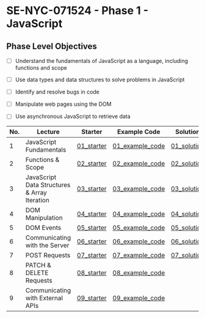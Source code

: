 # SE-NYC-071524 - Phase 1 - JavaScript
## Phase Level Objectives
- [ ] Understand the fundamentals of JavaScript as a language, including functions and scope
- [ ] Use data types and data structures to solve problems in JavaScript
- [ ] Identify and resolve bugs in code
- [ ] Manipulate web pages using the DOM
- [ ] Use asynchronous JavaScript to retrieve data


|No. | Lecture                          | Starter 	| Example Code 	| Solution 	|
|----|------------------------------	|:-----:	|--------	|---------	|
|1 | JavaScript Fundamentals                      |[01_starter](https://github.com/RikkuX491/SE-NYC-071524-Phase-1/tree/01_starter)|[01_example_code](https://github.com/RikkuX491/SE-NYC-071524-Phase-1/tree/01_example_code)|[01_solution](https://github.com/RikkuX491/SE-NYC-071524-Phase-1/tree/01_solution)|
|2 | Functions & Scope                	          |[02_starter](https://github.com/RikkuX491/SE-NYC-071524-Phase-1/tree/02_starter)|[02_example_code](https://github.com/RikkuX491/SE-NYC-071524-Phase-1/tree/02_example_code)|[02_solution](https://github.com/RikkuX491/SE-NYC-071524-Phase-1/tree/02_solution)|
|3 | JavaScript Data Structures & Array Iteration |[03_starter](https://github.com/RikkuX491/SE-NYC-071524-Phase-1/tree/03_starter)|[03_example_code](https://github.com/RikkuX491/SE-NYC-071524-Phase-1/tree/03_example_code)|[03_solution](https://github.com/RikkuX491/SE-NYC-071524-Phase-1/tree/03_solution)|
|4 | DOM Manipulation                 	          |[04_starter](https://github.com/RikkuX491/SE-NYC-071524-Phase-1/tree/04_starter)|[04_example_code](https://github.com/RikkuX491/SE-NYC-071524-Phase-1/tree/04_example_code)|[04_solution](https://github.com/RikkuX491/SE-NYC-071524-Phase-1/tree/04_solution)|
|5 | DOM Events                       	          |[05_starter](https://github.com/RikkuX491/SE-NYC-071524-Phase-1/tree/05_starter)|[05_example_code](https://github.com/RikkuX491/SE-NYC-071524-Phase-1/tree/05_example_code)|[05_solution](https://github.com/RikkuX491/SE-NYC-071524-Phase-1/tree/05_solution)|
|6 | Communicating with the Server    	          |[06_starter](https://github.com/RikkuX491/SE-NYC-071524-Phase-1/tree/06_starter)|[06_example_code](https://github.com/RikkuX491/SE-NYC-071524-Phase-1/tree/06_example_code)|[06_solution](https://github.com/RikkuX491/SE-NYC-071524-Phase-1/tree/06_solution)|
|7 | POST Requests                    	          |[07_starter](https://github.com/RikkuX491/SE-NYC-071524-Phase-1/tree/07_starter)|[07_example_code](https://github.com/RikkuX491/SE-NYC-071524-Phase-1/tree/07_example_code)|[07_solution](https://github.com/RikkuX491/SE-NYC-071524-Phase-1/tree/07_solution)|
|8 | PATCH & DELETE Requests          	          |[08_starter](https://github.com/RikkuX491/SE-NYC-071524-Phase-1/tree/08_starter)|[08_example_code](https://github.com/RikkuX491/SE-NYC-071524-Phase-1/tree/08_example_code)||
|9 | Communicating with External APIs 	          |[09_starter](https://github.com/RikkuX491/SE-NYC-071524-Phase-1/tree/09_starter)|[09_example_code](https://github.com/RikkuX491/SE-NYC-071524-Phase-1/tree/09_example_code)||